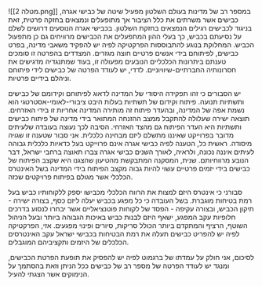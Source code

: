 ![[מטלה 2.png]]
במספר רב של מדינות בעולם השלטון מפעיל שיטה של כבישי אגרה, כבישים אשר משרתים את כלל הציבור אך מתופעלים ונמצאים בחזקה פרטית, זאת בניגוד לכבישים רגילים הנמצאים בחזקת השלטון.
בכבישי אגרה הנוסעים דרושים לשלם על נסיעתם בכביש, כך בעלי ההון המתפעלים את הכבישים מרוויחים גם כן מתפעול הכביש.
המחלוקת בנוגע להתבוססות הפרקטיקה לפיה יש להפקיד משאבי מדינה, בפרט כבישים, לפיתוחם בידי אנשים פרטיים חוצה מגזרים.
המצדדים בהפרטה זו סומכים טענתם ביתרונות הכלכליים הנובעים מפעולה זו, בעוד שמתנגדיה מדגישים את חסרונותיה החברתיים-שיוויוניים.
לדדי, יש לעודד הפרטה של כבישים לידי פיתוחם וניהלם בידיים פרטיות.

יש הסבורים כי זהו תפקידה היסודי של המדינה לדאוג לפיתוחם וקידומם של כבישים ותשתיות תנועה.
פיתוח וקידום של תשתיות בעלות היבט ציבורי-לאומי-אסטרטגי הוא נשמת אפה של המדינה, ובהעדר פיתוח זה מותירה המדינה אחריות זו בידי האזרחים.
תוצאה ישירה שעלולה להתקבל ממצב ההזנחה המתואר בידי מדינה של פיתוח כבישים ותשתיות היא העדר הפיתוח גם מהצד האזרחי.
הסיבה לכך נעוצה בעובדה שלעיתים מדובר בפרוייקט שאיננו מתשלם ליזם מבחינה כלכלית.
אני סבור שטענה זו שגויה מיסודה.
ראשית כל, הטענה לפיה כבישי אגרה אינם פרוייקט בעל כדאיות כלכלית גבוהה לעיתים איננה נכונה, ולראיה, לאורך השנים כבישי אגרה צברו תאוצה ברחבי ישראל, דבר הנובע מרווחיותם.
שנית, המסקנה המתבקשת מהטיעון שהצגנו היא שקצב הפיתוח של כבישים בידי יזמים פרטיים עשוי להיות גבוה מקצב הפיתוח בידי המדינה בשל האינטרס הכלכלי אשר מגולם בפיתוח פרויקטים שכזה.

סבורני כי אינטרס היזם למצות את הרווח הכלכלי מכבישו יספק ללקוחותיו כביש בעל רמת בטיחות מוגברת.
בשל העובדה כי כל מפגע בכביש יעלה ליזם כסף, בצורה ישירה - תיקון הכביש, ובצורה עקיפה - הפסד של לקוחות פוטנציאליים אשר יבחרו לנסוע בדרכים חלופיות עקב המפגע, ישאף היזם לבנות כביש באיכות הגבוהה ביותר ובעל הניהול השוטף, הרציף והמתקדם ביותר הכולל סריקות, סיורים ופינוי מפגעים.
אזי, הפרקטיקה לפיה יש להפריט כבישים תעלה את רמת הבטיחות בכבישי ישראל עקב האינטרסים הכלכלים של היזמים ותקציביהם המוגבלים.

לסיכום, אני חולק על עמדתו של ברגמוט לפיה יש להפסיק את תופעת הפרטת הכבישים, ומנגד יש לעודד הפרטה של מספר רב של כבישים ככל הניתן וזאת בהסתמך על הנימוקים אשר הצגתי להעיל.